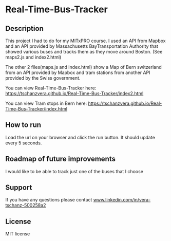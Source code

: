 # Real-Time-Bus-Tracker

## Description

This project I had to do for my MITxPRO course. I used an API from  Mapbox and an API provided by Massachusetts BayTransportation Authority that showed various buses and tracks them as they move around Boston. (See maps2.js and index2.html)

The other 2 files(maps.js and index.html) show a Map of Bern switzerland from an API provided by Mapbox and tram stations from another API provided by the Swiss government.
 
You can view Real-Time-Bus-Tracker here: https://tschanzvera.github.io/Real-Time-Bus-Tracker/index2.html

You can view Tram stops in Bern here: https://tschanzvera.github.io/Real-Time-Bus-Tracker/index.html

## How to run

Load the url on your browser and click the run button. It should update every 5 seconds.

## Roadmap of future improvements 

I would like to be able to track just one of the buses that I choose

## Support

If you have any questions please contact www.linkedin.com/in/vera-tschanz-500258a2

## License

MIT license


